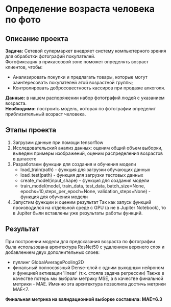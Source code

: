 
# Определение возраста человека по фото 

## Описание проекта
**Задача:** 
Сетевой супермаркет внедряет систему компьютерного зрения для обработки фотографий покупателей. 
<br> Фотофиксация в прикассовой зоне поможет определять возраст клиентов, чтобы:
- Анализировать покупки и предлагать товары, которые могут заинтересовать покупателей этой возрастной группы;
- Контролировать добросовестность кассиров при продаже алкоголя.

**Данные:** в нашем распоряжении набор фотографий людей с указанием возраста.
<br>**Необходимо:** построить модель, которая по фотографии определит приблизительный возраст человека.

## Этапы проекта
1. Загрузим данные при помощи tensorflow
2. Исследовательский анализ данных: оценим общий объем выборки, выведем примеры изображений, оценим распределения возрастов в датасете
3. Разработаем функции для создания и обучения модели
   - load_train(path) - функция для загрузки обучающих данных
   - load_test(path) - функция для загрузки тестовых данных
   - create_model(input_shape) - функция для создания модели
   - train_model(model, train_data, test_data, batch_size=None, epochs=10,steps_per_epoch=None, validation_steps=None) - функция для обучения модели
4. Запустим функции и оценим результат
Так как запуск функций производился на отдельной среде с GPU (а не в Jupiter Notebook), то в Jupiter были вставлены уже результаты работы функций.  

## Результат
При построении модели для предсказания возраста по фотографии была использована архитектура ResNet50 с удалением верхнего слоя и добавлением двух дополнительных слоев:
- пуллинг GlobalAveragePooling2D
- финальный полносвязный Dense-слой с одним выходным нейроном и функцией активации 'linear' (т.к. стояла задача регрессии)
Также в качестве потерь мы выбрали метрику MSE, а в качестве финальной метрики - MAE.
Именно эта архитектура позволила достичь метрики MAE<7.

**Финальная метрика на валидационной выборке составила: MAE=6.3**
